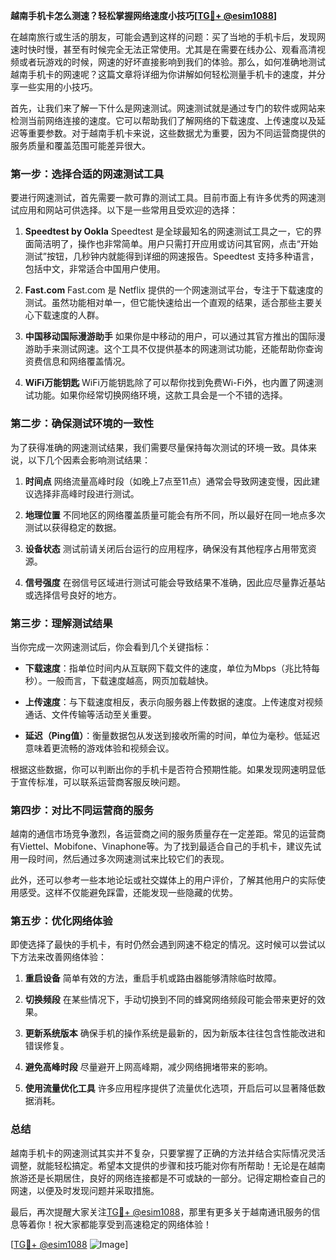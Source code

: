 **越南手机卡怎么测速？轻松掌握网络速度小技巧[[TG💪+ @esim1088](https://t.me/s/esim1088)]**

在越南旅行或生活的朋友，可能会遇到这样的问题：买了当地的手机卡后，发现网速时快时慢，甚至有时候完全无法正常使用。尤其是在需要在线办公、观看高清视频或者玩游戏的时候，网速的好坏直接影响到我们的体验。那么，如何准确地测试越南手机卡的网速呢？这篇文章将详细为你讲解如何轻松测量手机卡的速度，并分享一些实用的小技巧。

首先，让我们来了解一下什么是网速测试。网速测试就是通过专门的软件或网站来检测当前网络连接的速度。它可以帮助我们了解网络的下载速度、上传速度以及延迟等重要参数。对于越南手机卡来说，这些数据尤为重要，因为不同运营商提供的服务质量和覆盖范围可能差异很大。

### **第一步：选择合适的网速测试工具**

要进行网速测试，首先需要一款可靠的测试工具。目前市面上有许多优秀的网速测试应用和网站可供选择。以下是一些常用且受欢迎的选择：

1. **Speedtest by Ookla**
   Speedtest 是全球最知名的网速测试工具之一，它的界面简洁明了，操作也非常简单。用户只需打开应用或访问其官网，点击“开始测试”按钮，几秒钟内就能得到详细的网速报告。Speedtest 支持多种语言，包括中文，非常适合中国用户使用。

2. **Fast.com**
   Fast.com 是 Netflix 提供的一个网速测试平台，专注于下载速度的测试。虽然功能相对单一，但它能快速给出一个直观的结果，适合那些主要关心下载速度的人群。

3. **中国移动国际漫游助手**
   如果你是中移动的用户，可以通过其官方推出的国际漫游助手来测试网速。这个工具不仅提供基本的网速测试功能，还能帮助你查询资费信息和网络覆盖情况。

4. **WiFi万能钥匙**
   WiFi万能钥匙除了可以帮你找到免费Wi-Fi外，也内置了网速测试功能。如果你经常切换网络环境，这款工具会是一个不错的选择。

### **第二步：确保测试环境的一致性**

为了获得准确的网速测试结果，我们需要尽量保持每次测试的环境一致。具体来说，以下几个因素会影响测试结果：

1. **时间点**
   网络流量高峰时段（如晚上7点至11点）通常会导致网速变慢，因此建议选择非高峰时段进行测试。

2. **地理位置**
   不同地区的网络覆盖质量可能会有所不同，所以最好在同一地点多次测试以获得稳定的数据。

3. **设备状态**
   测试前请关闭后台运行的应用程序，确保没有其他程序占用带宽资源。

4. **信号强度**
   在弱信号区域进行测试可能会导致结果不准确，因此应尽量靠近基站或选择信号良好的地方。

### **第三步：理解测试结果**

当你完成一次网速测试后，你会看到几个关键指标：

- **下载速度**：指单位时间内从互联网下载文件的速度，单位为Mbps（兆比特每秒）。一般而言，下载速度越高，网页加载越快。
  
- **上传速度**：与下载速度相反，表示向服务器上传数据的速度。上传速度对视频通话、文件传输等活动至关重要。

- **延迟（Ping值）**：衡量数据包从发送到接收所需的时间，单位为毫秒。低延迟意味着更流畅的游戏体验和视频会议。

根据这些数据，你可以判断出你的手机卡是否符合预期性能。如果发现网速明显低于宣传标准，可以联系运营商客服反映问题。

### **第四步：对比不同运营商的服务**

越南的通信市场竞争激烈，各运营商之间的服务质量存在一定差距。常见的运营商有Viettel、Mobifone、Vinaphone等。为了找到最适合自己的手机卡，建议先试用一段时间，然后通过多次网速测试来比较它们的表现。

此外，还可以参考一些本地论坛或社交媒体上的用户评价，了解其他用户的实际使用感受。这样不仅能避免踩雷，还能发现一些隐藏的优势。

### **第五步：优化网络体验**

即使选择了最快的手机卡，有时仍然会遇到网速不稳定的情况。这时候可以尝试以下方法来改善网络体验：

1. **重启设备**
   简单有效的方法，重启手机或路由器能够清除临时故障。

2. **切换频段**
   在某些情况下，手动切换到不同的蜂窝网络频段可能会带来更好的效果。

3. **更新系统版本**
   确保手机的操作系统是最新的，因为新版本往往包含性能改进和错误修复。

4. **避免高峰时段**
   尽量避开上网高峰期，减少网络拥堵带来的影响。

5. **使用流量优化工具**
   许多应用程序提供了流量优化选项，开启后可以显著降低数据消耗。

### **总结**

越南手机卡的网速测试其实并不复杂，只要掌握了正确的方法并结合实际情况灵活调整，就能轻松搞定。希望本文提供的步骤和技巧能对你有所帮助！无论是在越南旅游还是长期居住，良好的网络连接都是不可或缺的一部分。记得定期检查自己的网速，以便及时发现问题并采取措施。

最后，再次提醒大家关注[TG💪+ @esim1088](https://t.me/s/esim1088)，那里有更多关于越南通讯服务的信息等着你！祝大家都能享受到高速稳定的网络体验！

[[TG💪+ @esim1088](https://t.me/s/esim1088) ![Image](https://i.postimg.cc/4NQfJmqS/Snipaste-2025-05-13-00-14-12.png)]